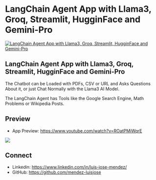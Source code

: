 # LangChain Agent App with Llama3, Groq, Streamlit, HugginFace and Gemini-Pro

[![LangChain Agent App with Llama3, Groq, Streamlit, HugginFace and Gemini-Pro](./touch_up_hair_app.png)](https://www.youtube.com/watch?v=A3YX0zpA-VM)

## LangChain Agent App with Llama3, Groq, Streamlit, HugginFace and Gemini-Pro

The Chatbot can be Loaded with PDFs, CSV or URL and Asks Questions About it, or just Chat Normally with the Llama3 AI Model.

The LangChain Agent has Tools like the Google Search Engine, Math Problems or Wikipedia Posts.

## Preview

- App Preview: https://www.youtube.com/watch?v=ROatPMiWqrE

![](./touch_up_hair_app_preview.gif)

## Connect
- Linkedin: https://www.linkedin.com/in/luis-jose-mendez/
- GitHub: https://github.com/mendez-luisjose
